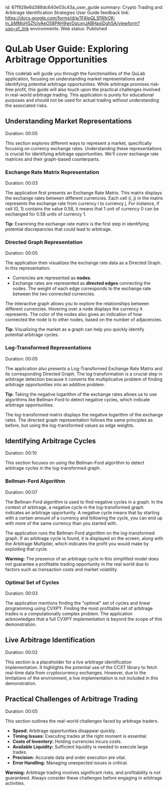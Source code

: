 id: 67f928e6d388dc640e03c43a_user_guide
summary: Crypto Trading and Arbitrage Identification Strategies User Guide
feedback link: https://docs.google.com/forms/d/e/1FAIpQLSfWkOK-in_bMMoHSZfcIvAeO58PAH9wrDqcxnJABHaxiDqhSA/viewform?usp=sf_link
environments: Web
status: Published
# QuLab User Guide: Exploring Arbitrage Opportunities

This codelab will guide you through the functionalities of the QuLab application, focusing on understanding market representations and identifying potential arbitrage opportunities. While arbitrage promises risk-free profit, this guide will also touch upon the practical challenges involved in real-world arbitrage trading. This application is purely for educational purposes and should not be used for actual trading without understanding the associated risks.

## Understanding Market Representations
Duration: 00:05

This section explores different ways to represent a market, specifically focusing on currency exchange rates. Understanding these representations is crucial for identifying arbitrage opportunities. We'll cover exchange rate matrices and their graph-based counterparts.

### Exchange Rate Matrix Representation
Duration: 00:03

The application first presents an Exchange Rate Matrix. This matrix displays the exchange rates between different currencies. Each cell (i, j) in the matrix represents the exchange rate from currency i to currency j. For instance, if cell (0, 1) contains the value 0.58, it means that 1 unit of currency 0 can be exchanged for 0.58 units of currency 1.

<aside class="positive">
<b>Tip:</b> Examining the exchange rate matrix is the first step in identifying potential discrepancies that could lead to arbitrage.
</aside>

### Directed Graph Representation
Duration: 00:05

The application then visualizes the exchange rate data as a Directed Graph. In this representation:

*   Currencies are represented as **nodes**.
*   Exchange rates are represented as **directed edges** connecting the nodes. The weight of each edge corresponds to the exchange rate between the two connected currencies.

The interactive graph allows you to explore the relationships between different currencies. Hovering over a node displays the currency it represents. The color of the nodes also gives an indication of how connected the node is to other nodes, based on the number of adjacencies.

<aside class="positive">
<b>Tip:</b> Visualizing the market as a graph can help you quickly identify potential arbitrage cycles.
</aside>

### Log-Transformed Representations
Duration: 00:05

The application also presents a Log-Transformed Exchange Rate Matrix and its corresponding Directed Graph. The log transformation is a crucial step in arbitrage detection because it converts the multiplicative problem of finding arbitrage opportunities into an additive problem.

<aside class="positive">
<b>Tip:</b> Taking the negative logarithm of the exchange rates allows us to use algorithms like Bellman-Ford to detect negative cycles, which indicate arbitrage opportunities.
</aside>

The log-transformed matrix displays the negative logarithm of the exchange rates. The directed graph representation follows the same principles as before, but using the log-transformed values as edge weights.

## Identifying Arbitrage Cycles
Duration: 00:10

This section focuses on using the Bellman-Ford algorithm to detect arbitrage cycles in the log-transformed graph.

### Bellman-Ford Algorithm
Duration: 00:07

The Bellman-Ford algorithm is used to find negative cycles in a graph. In the context of arbitrage, a negative cycle in the log-transformed graph indicates an arbitrage opportunity. A negative cycle means that by starting with a certain amount of a currency and following the cycle, you can end up with more of the same currency than you started with.

The application runs the Bellman-Ford algorithm on the log-transformed graph. If an arbitrage cycle is found, it is displayed on the screen, along with the Arbitrage Multiplier, which indicates the profit you would make by exploiting that cycle.

<aside class="negative">
<b>Warning:</b>  The presence of an arbitrage cycle in this simplified model does not guarantee a profitable trading opportunity in the real world due to factors such as transaction costs and market volatility.
</aside>

### Optimal Set of Cycles
Duration: 00:03

The application mentions finding the "optimal" set of cycles and linear programming using CVXPY. Finding the most profitable set of arbitrage trades is a computationally complex problem. The application acknowledges that a full CVXPY implementation is beyond the scope of this demonstration.

## Live Arbitrage Identification
Duration: 00:02

This section is a placeholder for a live arbitrage identification implementation. It highlights the potential use of the CCXT library to fetch real-time data from cryptocurrency exchanges. However, due to the limitations of the environment, a live implementation is not included in this demonstration.

## Practical Challenges of Arbitrage Trading
Duration: 00:05

This section outlines the real-world challenges faced by arbitrage traders.

*   **Speed:** Arbitrage opportunities disappear quickly.
*   **Timing Issues:** Executing trades at the right moment is essential.
*   **Costs of Inventory:** Holding currencies incurs costs.
*   **Available Liquidity:** Sufficient liquidity is needed to execute large trades.
*   **Precision:** Accurate data and order execution are vital.
*   **Error Handling:** Managing unexpected issues is critical.

<aside class="negative">
<b>Warning:</b> Arbitrage trading involves significant risks, and profitability is not guaranteed. Always consider these challenges before engaging in arbitrage activities.
</aside>
